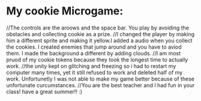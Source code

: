# My cookie Microgame: 
//The controls are the aroows and the space bar. You play by avoiding the obstacles and collecting cookie as a prize.
//I changed the player by making him a different sprite and making it yellow.I added a audio when you collect the cookies. I created enemies that jump around and you have to aviod them. I made the background a different by adding clouds.
//I am most pruod of my cookie tokens because they took the longest time to actually work.
//the unity kept on glitching and freezing so i had to restart my computer many times, yet it still refused to work and deleted half of my work. Unfortunetly I was not able to make my game better because of these unfortunate curcumstances. 
//You are the best teacher and I had fun in your class! have a great summer!! :)
